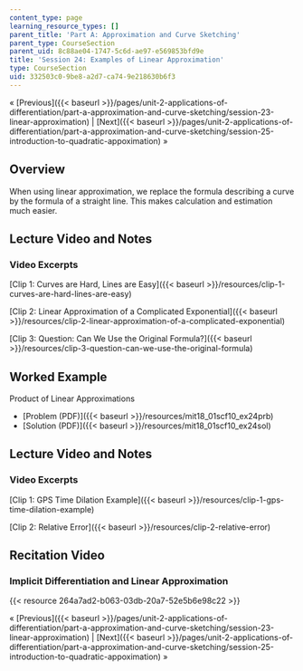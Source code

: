 ```yaml
---
content_type: page
learning_resource_types: []
parent_title: 'Part A: Approximation and Curve Sketching'
parent_type: CourseSection
parent_uid: 8c88ae04-1747-5c6d-ae97-e569853bfd9e
title: 'Session 24: Examples of Linear Approximation'
type: CourseSection
uid: 332503c0-9be8-a2d7-ca74-9e218630b6f3
---
```


« [Previous]({{< baseurl >}}/pages/unit-2-applications-of-differentiation/part-a-approximation-and-curve-sketching/session-23-linear-approximation) | [Next]({{< baseurl >}}/pages/unit-2-applications-of-differentiation/part-a-approximation-and-curve-sketching/session-25-introduction-to-quadratic-appoximation) »

Overview
--------

When using linear approximation, we replace the formula describing a curve by the formula of a straight line. This makes calculation and estimation much easier.

Lecture Video and Notes
-----------------------

### Video Excerpts

[Clip 1: Curves are Hard, Lines are Easy]({{< baseurl >}}/resources/clip-1-curves-are-hard-lines-are-easy)

[Clip 2: Linear Approximation of a Complicated Exponential]({{< baseurl >}}/resources/clip-2-linear-approximation-of-a-complicated-exponential)

[Clip 3: Question: Can We Use the Original Formula?]({{< baseurl >}}/resources/clip-3-question-can-we-use-the-original-formula)

Worked Example
--------------

Product of Linear Approximations

*   [Problem (PDF)]({{< baseurl >}}/resources/mit18_01scf10_ex24prb)
*   [Solution (PDF)]({{< baseurl >}}/resources/mit18_01scf10_ex24sol)

Lecture Video and Notes
-----------------------

### Video Excerpts

[Clip 1: GPS Time Dilation Example]({{< baseurl >}}/resources/clip-1-gps-time-dilation-example)

[Clip 2: Relative Error]({{< baseurl >}}/resources/clip-2-relative-error)

Recitation Video
----------------

### Implicit Differentiation and Linear Approximation

{{< resource 264a7ad2-b063-03db-20a7-52e5b6e98c22 >}}

« [Previous]({{< baseurl >}}/pages/unit-2-applications-of-differentiation/part-a-approximation-and-curve-sketching/session-23-linear-approximation) | [Next]({{< baseurl >}}/pages/unit-2-applications-of-differentiation/part-a-approximation-and-curve-sketching/session-25-introduction-to-quadratic-appoximation) »